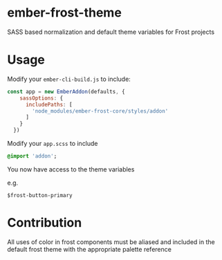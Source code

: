# ember-frost-theme

SASS based normalization and default theme variables for Frost projects

# Usage


Modify your `ember-cli-build.js` to include:


```javascript
const app = new EmberAddon(defaults, {
    sassOptions: {
      includePaths: [
        'node_modules/ember-frost-core/styles/addon'
      ]
    }
  })
```

Modify your `app.scss` to include


```sass
@import 'addon';
```

You now have access to the theme variables

e.g.

`$frost-button-primary`

# Contribution

All uses of color in frost components must be aliased and included in the default frost theme with the appropriate palette reference
